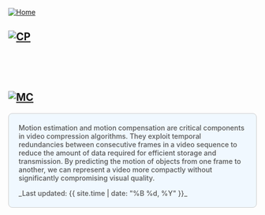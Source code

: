 [![Home](https://img.shields.io/badge/Home-Click%20Here-blue?style=flat&logo=homeadvisor&logoColor=white)](../)

## [![CP](https://img.shields.io/badge/CP-Selected_Topics_in_Computational_Photography-green?style=for-the-badge&logo=github)](CP)

<br>
<br>
<br>

## [![MC](https://img.shields.io/badge/MC-Motion_Compensation-blue?style=for-the-badge&logo=github)](../posts/MotionCompensation)
<div style="background-color: #f0f8ff; color: #555;font-weight: 485; padding: 20px; margin: 20px 0; border-radius: 8px; border: 1px solid #ccc;">
Motion estimation and motion compensation are critical components in video compression algorithms. They exploit temporal redundancies between consecutive frames in a video sequence to reduce the amount of data required for efficient storage and transmission. By predicting the motion of objects from one frame to another, we can represent a video more compactly without significantly compromising visual quality.
<p></p>
_Last updated: {{ site.time | date: "%B %d, %Y" }}_
</div>

